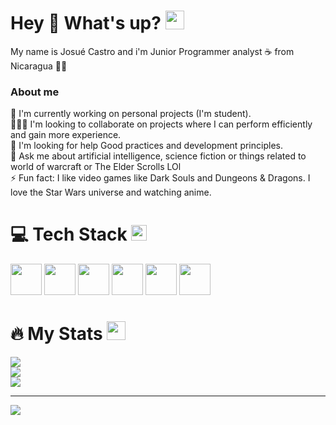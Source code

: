 # Hey 👋 What's up? <img src="https://media.giphy.com/media/WUlplcMpOCEmTGBtBW/giphy.gif" width="30">
My name is Josué Castro and i'm Junior Programmer analyst ☕ from Nicaragua 💙🤍
### About me
🔭 I'm currently working on personal projects (I'm student).<br>🧑‍🤝‍🧑 I'm looking to collaborate on projects where I can perform efficiently and gain more experience.<br>🤝 I'm looking for help Good practices and development principles.<br>💬 Ask me about artificial intelligence, science fiction or things related to world of warcraft or The Elder Scrolls LOl<br>⚡ Fun fact: I like video games like Dark Souls and Dungeons & Dragons. I love the Star Wars universe and watching anime.

# 💻 Tech Stack <img src="https://media2.giphy.com/media/QssGEmpkyEOhBCb7e1/giphy.gif?cid=ecf05e47a0n3gi1bfqntqmob8g9aid1oyj2wr3ds3mg700bl&rid=giphy.gif" width ="25">
<img src="https://cdn.jsdelivr.net/gh/devicons/devicon@latest/icons/dot-net/dot-net-original-wordmark.svg" width="50" /> <img src="https://cdn.jsdelivr.net/gh/devicons/devicon@latest/icons/dotnetcore/dotnetcore-original.svg" width="50" /> <img src="https://cdn.jsdelivr.net/gh/devicons/devicon@latest/icons/csharp/csharp-original.svg" width="50" /> <img src="https://cdn.jsdelivr.net/gh/devicons/devicon@latest/icons/javascript/javascript-original.svg" width="50" /> <img src="https://cdn.jsdelivr.net/gh/devicons/devicon@latest/icons/jquery/jquery-original-wordmark.svg" width="50" /> <img src="https://cdn.jsdelivr.net/gh/devicons/devicon@latest/icons/css3/css3-original.svg" width="50" />

# 🔥 My Stats <img src="https://media.giphy.com/media/iY8CRBdQXODJSCERIr/giphy.gif" width="30px">
![](https://github-readme-stats.vercel.app/api?username=Aleejandro26&theme=onedark&hide_border=false&include_all_commits=true&count_private=true)<br/>
![](https://github-readme-streak-stats.herokuapp.com/?user=Aleejandro26&theme=onedark&hide_border=false)<br/>
![](https://github-readme-stats.vercel.app/api/top-langs/?username=Aleejandro26&theme=onedark&hide_border=false&include_all_commits=true&count_private=true&layout=compact)

---
[![](https://visitcount.itsvg.in/api?id=Aleejandro26&icon=0&color=0)](https://visitcount.itsvg.in)

<!-- Proudly created with GPRM ( https://gprm.itsvg.in ) -->
